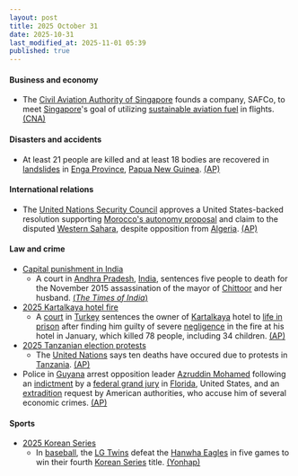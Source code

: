 ```yaml
---
layout: post
title: 2025 October 31
date: 2025-10-31
last_modified_at: 2025-11-01 05:39
published: true
---
```



#### Business and economy

* The [Civil Aviation Authority of Singapore](https://en.wikipedia.org/wiki/Civil_Aviation_Authority_of_Singapore "Civil Aviation Authority of Singapore") founds a company, SAFCo, to meet [Singapore](https://en.wikipedia.org/wiki/Singapore "Singapore")'s goal of utilizing [sustainable aviation fuel](https://en.wikipedia.org/wiki/Aviation_biofuel "Aviation biofuel") in flights. [(CNA)](https://www.channelnewsasia.com/singapore/sustainable-aviation-fuel-safco-caas-levy-passengers-5434531)

#### Disasters and accidents

* At least 21 people are killed and at least 18 bodies are recovered in [landslides](https://en.wikipedia.org/wiki/Landslide "Landslide") in [Enga Province](https://en.wikipedia.org/wiki/Enga_Province "Enga Province"), [Papua New Guinea](https://en.wikipedia.org/wiki/Papua_New_Guinea "Papua New Guinea"). [(AP)](https://apnews.com/article/papua-new-guinea-landslide-14e9cf05b4a7c5228eaccec1b33b6579)

#### International relations

* The [United Nations Security Council](https://en.wikipedia.org/wiki/United_Nations_Security_Council "United Nations Security Council") approves a United States-backed resolution supporting [Morocco's autonomy proposal](https://en.wikipedia.org/wiki/Western_Sahara_Autonomy_Proposal "Western Sahara Autonomy Proposal") and claim to the disputed [Western Sahara](https://en.wikipedia.org/wiki/Western_Sahara "Western Sahara"), despite opposition from [Algeria](https://en.wikipedia.org/wiki/Algeria "Algeria"). [(AP)](https://apnews.com/article/un-western-sahara-morocco-peacekeeping-force-0a07d389db0e88c35beeb5f0462ea221)

#### Law and crime

* [Capital punishment in India](https://en.wikipedia.org/wiki/Capital_punishment_in_India "Capital punishment in India")
  * A court in [Andhra Pradesh](https://en.wikipedia.org/wiki/Andhra_Pradesh "Andhra Pradesh"), [India](https://en.wikipedia.org/wiki/India "India"), sentences five people to death for the November 2015 assassination of the mayor of [Chittoor](https://en.wikipedia.org/wiki/Chittoor "Chittoor") and her husband. [(*The Times of India*)](https://timesofindia.indiatimes.com/city/vijayawada/chittoor-mayor-husband-murder-case-andhra-court-hands-out-death-penalty-for-5-people/articleshow/124987208.cms)
* [2025 Kartalkaya hotel fire](https://en.wikipedia.org/wiki/2025_Kartalkaya_hotel_fire "2025 Kartalkaya hotel fire")
  * A [court](https://en.wikipedia.org/wiki/Judicial_system_of_Turkey "Judicial system of Turkey") in [Turkey](https://en.wikipedia.org/wiki/Turkey "Turkey") sentences the owner of [Kartalkaya](https://en.wikipedia.org/wiki/Kartalkaya "Kartalkaya") hotel to [life in prison](https://en.wikipedia.org/wiki/Life_in_prison "Life in prison") after finding him guilty of severe [negligence](https://en.wikipedia.org/wiki/Negligence "Negligence") in the fire at his hotel in January, which killed 78 people, including 34 children. [(AP)](https://apnews.com/article/turkey-deadly-ski-resort-fire-trial-sentences-6a4dda7ad84983541a57ff4b1e0e72f4)
* [2025 Tanzanian election protests](https://en.wikipedia.org/wiki/2025_Tanzanian_election_protests "2025 Tanzanian election protests")
  * The [United Nations](https://en.wikipedia.org/wiki/United_Nations "United Nations") says ten deaths have occured due to protests in [Tanzania](https://en.wikipedia.org/wiki/Tanzania "Tanzania"). [(AP)](https://apnews.com/article/tanzania-election-samia-suluhu-protests-dar-es-salaam-01f98d2009f59c577080647bdbb58106)
* Police in [Guyana](https://en.wikipedia.org/wiki/Guyana "Guyana") arrest opposition leader [Azruddin Mohamed](https://en.wikipedia.org/wiki/Azruddin_Mohamed "Azruddin Mohamed") following an [indictment](https://en.wikipedia.org/wiki/Indictment "Indictment") by a [federal grand jury](https://en.wikipedia.org/wiki/Federal_grand_jury "Federal grand jury") in [Florida](https://en.wikipedia.org/wiki/Florida "Florida"), United States, and an [extradition](https://en.wikipedia.org/wiki/Extradition "Extradition") request by American authorities, who accuse him of several economic crimes. [(AP)](https://apnews.com/article/guyana-azruddin-mohamed-arrested-us-extradition-8b209b01a817189b4e700a93e6dac5a5)

#### Sports

* [2025 Korean Series](https://en.wikipedia.org/wiki/2025_Korean_Series "2025 Korean Series")
  * In [baseball](https://en.wikipedia.org/wiki/Baseball "Baseball"), the [LG Twins](https://en.wikipedia.org/wiki/LG_Twins "LG Twins") defeat the [Hanwha Eagles](https://en.wikipedia.org/wiki/Hanwha_Eagles "Hanwha Eagles") in five games to win their fourth [Korean Series](https://en.wikipedia.org/wiki/Korean_Series "Korean Series") title. [(Yonhap)](https://en.yna.co.kr/view/AEN20251031015900315?section=sports/sports)
